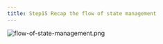 ```yaml
---
title: Step15 Recap the flow of state management
---
```


![flow-of-state-management.png](https://coderhackers-1304676641.cos.ap-tokyo.myqcloud.com/flutter_firebase_firestore_crud2a/flow-of-state-management.png)
